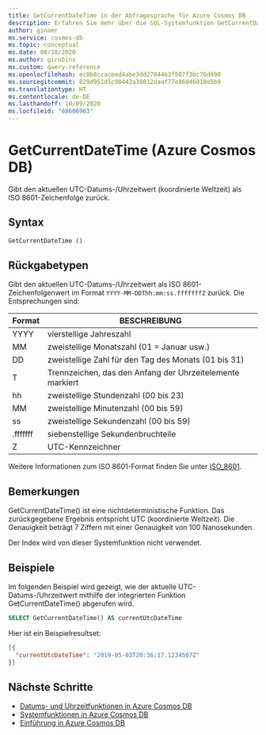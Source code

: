```yaml
---
title: GetCurrentDateTime in der Abfragesprache für Azure Cosmos DB
description: Erfahren Sie mehr über die SQL-Systemfunktion GetCurrentDateTime in Azure Cosmos DB.
author: ginamr
ms.service: cosmos-db
ms.topic: conceptual
ms.date: 08/18/2020
ms.author: girobins
ms.custom: query-reference
ms.openlocfilehash: ec0b8ccaceed4abe3dd2784463f507f3bc76d890
ms.sourcegitcommit: 829d951d5c90442a38012daaf77e86046018e5b9
ms.translationtype: HT
ms.contentlocale: de-DE
ms.lasthandoff: 10/09/2020
ms.locfileid: "88606963"
---
```

# <a name="getcurrentdatetime-azure-cosmos-db"></a>GetCurrentDateTime (Azure Cosmos DB)

Gibt den aktuellen UTC-Datums-/Uhrzeitwert (koordinierte Weltzeit) als ISO 8601-Zeichenfolge zurück.
  
## <a name="syntax"></a>Syntax
  
```sql
GetCurrentDateTime ()
```

## <a name="return-types"></a>Rückgabetypen
  
  Gibt den aktuellen UTC-Datums-/Uhrzeitwert als ISO 8601-Zeichenfolgenwert im Format `YYYY-MM-DDThh:mm:ss.fffffffZ` zurück. Die Entsprechungen sind:
  
  |Format|BESCHREIBUNG|
  |-|-|
  |YYYY|vierstellige Jahreszahl|
  |MM|zweistellige Monatszahl (01 = Januar usw.)|
  |DD|zweistellige Zahl für den Tag des Monats (01 bis 31)|
  |T|Trennzeichen, das den Anfang der Uhrzeitelemente markiert|
  |hh|zweistellige Stundenzahl (00 bis 23)|
  |MM|zweistellige Minutenzahl (00 bis 59)|
  |ss|zweistellige Sekundenzahl (00 bis 59)|
  |.fffffff|siebenstellige Sekundenbruchteile|
  |Z|UTC-Kennzeichner||
  
  Weitere Informationen zum ISO 8601-Format finden Sie unter [ISO_8601](https://en.wikipedia.org/wiki/ISO_8601).

## <a name="remarks"></a>Bemerkungen

GetCurrentDateTime() ist eine nichtdeterministische Funktion. Das zurückgegebene Ergebnis entspricht UTC (koordinierte Weltzeit). Die Genauigkeit beträgt 7 Ziffern mit einer Genauigkeit von 100 Nanosekunden.

Der Index wird von dieser Systemfunktion nicht verwendet.

## <a name="examples"></a>Beispiele
  
Im folgenden Beispiel wird gezeigt, wie der aktuelle UTC-Datums-/Uhrzeitwert mithilfe der integrierten Funktion GetCurrentDateTime() abgerufen wird.
  
```sql
SELECT GetCurrentDateTime() AS currentUtcDateTime
```  
  
 Hier ist ein Beispielresultset:
  
```json
[{
  "currentUtcDateTime": "2019-05-03T20:36:17.1234567Z"
}]  
```  

## <a name="next-steps"></a>Nächste Schritte

- [Datums- und Uhrzeitfunktionen in Azure Cosmos DB](sql-query-date-time-functions.md)
- [Systemfunktionen in Azure Cosmos DB](sql-query-system-functions.md)
- [Einführung in Azure Cosmos DB](introduction.md)
